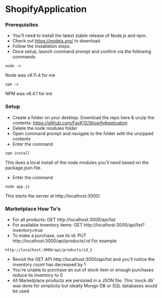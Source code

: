 # ShopifyApplication

### Prerequisites
* You'll need to install the latest stable release of Node.js and npm. 
* Check out https://nodejs.org/ to download. 
* Follow the installation steps.
* Once setup, launch command prompt and confirm via the following commands
```
node -v 
```
Node was v8.11.4 for me 
```
npm -v 
``` 
NPM was v6.4.1 for me

### Setup
* Create a folder on your desktop. Download the repo here & unzip the contents: https://github.com/FayK12/ShopifyApplication
* Delete the node modules folder
* Open command prompt and navigate to the folder with the unzipped contents
* Enter the command 
```
npm install
```
This does a local install of the node modules you'll need based on the package.json file.

* Enter the command 
```
node app.js
```
This starts the server at http://localhost:3000/

### Marketplace How To's
* For all products: 				        GET http://localhost:3000/api/list
* For available inventory items: 	GET http://localhost:3000/api/list?inventory=true
* To make a purchase, use its id: 	PUT http://localhost:3000/api/products/:id
For example
```
http://localhost:3000/api/products/id_1
```

* Revisit the GET API http://localhost:3000/api/list and you'll notice the inventory count has decreased by 1
* You're unable to purchase an out of stock item or enough purchases reduce its inventory to 0
* All Marketplace products are persisted in a JSON file. This 'mock db' was done for simplicity but ideally Mongo DB or SQL databases would be used 

